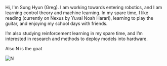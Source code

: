 Hi, I'm Sung Hyun (Greg). I am working towards entering robotics, and I am learning control theory and machine learning. In my spare time, I like reading (currently on Nexus by Yuval Noah Harari), learning to play the guitar, and enjoying my school days with friends.


I’m also studying reinforcement learning in my spare time, and I’m interested in research and methods to deploy models into hardware.


Also N is the goat


![N](https://www.pokebeach.com/news/2025/06/20250601_200051.png)
